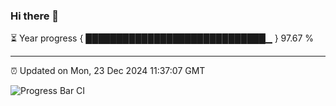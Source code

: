 ### Hi there 👋

⏳ Year progress { █████████████████████████████▁ } 97.67 %

---

⏰ Updated on Mon, 23 Dec 2024 11:37:07 GMT

![Progress Bar CI](https://github.com/IshwaranRudhara/GIT-ACTION/workflows/Progress%20Bar%20CI/badge.svg)
